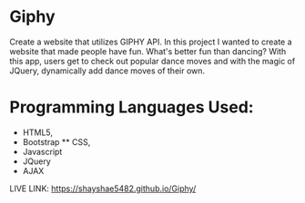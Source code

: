 # Giphy
Create a website that utilizes GIPHY API. In this project I wanted to create a website that made people have fun. What's better fun than dancing? With this app, users get to check out popular dance moves and with the magic of JQuery, dynamically add dance moves of their own. 



# Programming Languages Used:
* HTML5,
* Bootstrap
** CSS,
* Javascript
* JQuery
* AJAX

LIVE LINK: https://shayshae5482.github.io/Giphy/

